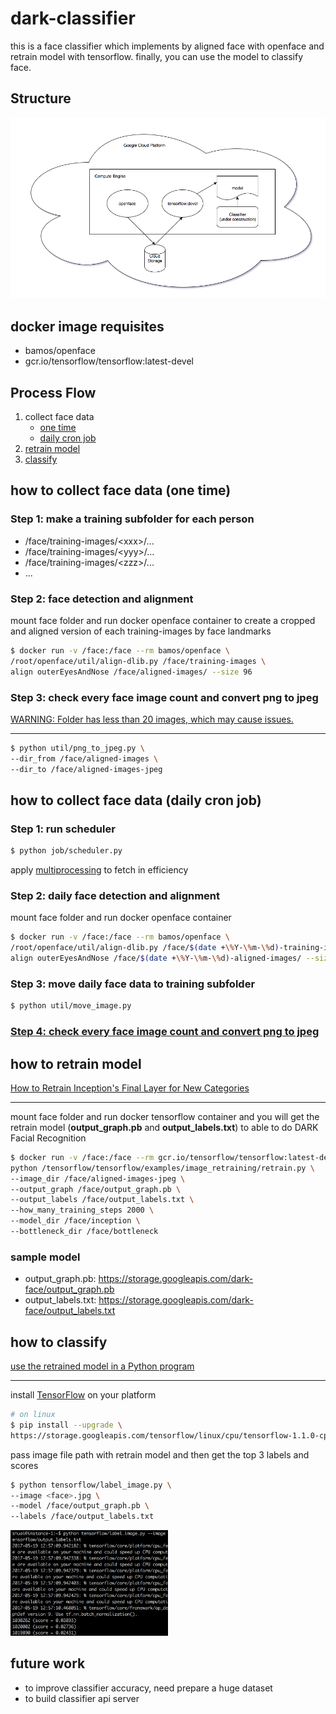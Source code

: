 # dark-classifier
this is a face classifier which implements by aligned face with openface and retrain model with tensorflow. finally, you can use the model to classify face.

## Structure
![structure](structure.png?raw=true)

## docker image requisites
* bamos/openface
* gcr.io/tensorflow/tensorflow:latest-devel

## Process Flow
1. collect face data
    - [one time](#how-to-collect-face-data-one-time)
    - [daily cron job](#how-to-collect-face-data-daily-cron-job)
1. [retrain model](#how-to-retrain-model)
1. [classify](#how-to-classify)

## how to collect face data (one time)
### Step 1: make a training subfolder for each person
* /face/training-images/\<xxx\>/...
* /face/training-images/\<yyy\>/...
* /face/training-images/\<zzz\>/...
* ...

### Step 2: face detection and alignment
mount face folder and run docker openface container to create a cropped and aligned version of each training-images by face landmarks

```bash
$ docker run -v /face:/face --rm bamos/openface \
/root/openface/util/align-dlib.py /face/training-images \
align outerEyesAndNose /face/aligned-images/ --size 96
```

### Step 3: check every face image count and convert png to jpeg
[WARNING: Folder has less than 20 images, which may cause issues.](https://github.com/tensorflow/tensorflow/blob/master/tensorflow/examples/image_retraining/retrain.py#L157)

---

```bash
$ python util/png_to_jpeg.py \
--dir_from /face/aligned-images \
--dir_to /face/aligned-images-jpeg
```

## how to collect face data (daily cron job)
### Step 1: run scheduler
```bash
$ python job/scheduler.py
```

apply [multiprocessing](https://github.com/Jim-Lin/dark-classifier/blob/master/job/etl.py#L164) to fetch in efficiency

### Step 2: daily face detection and alignment
mount face folder and run docker openface container

```bash
$ docker run -v /face:/face --rm bamos/openface \
/root/openface/util/align-dlib.py /face/$(date +\%Y-\%m-\%d)-training-images \
align outerEyesAndNose /face/$(date +\%Y-\%m-\%d)-aligned-images/ --size 96
```

### Step 3: move daily face data to training subfolder
```bash
$ python util/move_image.py
```

### [Step 4: check every face image count and convert png to jpeg](#step-3-check-every-face-image-count-and-convert-png-to-jpeg)

## how to retrain model
[How to Retrain Inception's Final Layer for New Categories](https://www.tensorflow.org/tutorials/image_retraining)

---

mount face folder and run docker tensorflow container and you will get the retrain model (**output_graph.pb** and **output_labels.txt**) to able to do DARK Facial Recognition

```bash
$ docker run -v /face:/face --rm gcr.io/tensorflow/tensorflow:latest-devel \
python /tensorflow/tensorflow/examples/image_retraining/retrain.py \
--image_dir /face/aligned-images-jpeg \
--output_graph /face/output_graph.pb \
--output_labels /face/output_labels.txt \
--how_many_training_steps 2000 \
--model_dir /face/inception \
--bottleneck_dir /face/bottleneck
```

### sample model
* output_graph.pb: https://storage.googleapis.com/dark-face/output_graph.pb
* output_labels.txt: https://storage.googleapis.com/dark-face/output_labels.txt

## how to classify

[use the retrained model in a Python program](https://github.com/eldor4do/TensorFlow-Examples/blob/master/retraining-example.py)

---

install [TensorFlow](https://www.tensorflow.org/install/) on your platform

```bash
# on linux
$ pip install --upgrade \
https://storage.googleapis.com/tensorflow/linux/cpu/tensorflow-1.1.0-cp34-cp34m-linux_x86_64.whl
```

pass image file path with retrain model and then get the top 3 labels and scores

```bash
$ python tensorflow/label_image.py \
--image <face>.jpg \
--model /face/output_graph.pb \
--labels /face/output_labels.txt
```

<img src="sample_result.png" width="50%" height="50%">

## future work
* to improve classifier accuracy, need prepare a huge dataset
* to build classifier api server 
